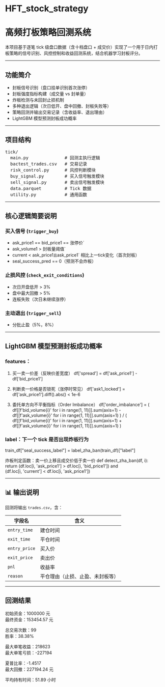 # HFT_stock_strategy
# 高频打板策略回测系统 

本项目基于逐笔 tick 级盘口数据（含十档盘口 + 成交价）实现了一个用于日内打板策略的信号识别、风控控制和收益回测系统，结合机器学习封板评分。

---

##  功能简介

-  封板信号识别（盘口挂单识别首次涨停）
-  封板强度指标构建（成交量 vs 封单量）
-  炸板检测与未回封止损机制
-  多种退出逻辑（次日低开、盘中回撤、封板失败等）
-  策略回测并输出交易记录（含收益率、退出理由）
-  LightGBM 模型预测封板成功概率

---

##  项目结构

<pre>
tick/
  main.py              # 回测主执行逻辑
  bactest_trades.csv   # 交易记录
  risk_control.py      # 风控判断模块
  buy_signal.py        # 买入信号触发模块
  sell_signal.py       # 卖出信号触发模块
  data.parquet         # Tick 数据
  utility.py           # 通用函数
</pre>

---

##  核心逻辑简要说明

###  买入信号 (`trigger_buy`)
- ask_price1 == bid_price1 == 涨停价`
- ask_volume1 > 封板量阈值`
- current < ask_price1` 且 `ask_price1` 相比上一tick变化（首次封板）
- seal_success_pred == 0（预测不会炸板）
###  止损风控 (`check_exit_conditions`)
- 次日开盘低开 > 3%
- 盘中最大回撤 > 5%
- 连板失败（次日未继续涨停）

###  主动退出 (`trigger_sell`)
- 分批止盈（5%，8%）

---

##  LightGBM 模型预测封板成功概率
### features：
1. 买一卖一价差（反映价差宽度）
df['spread'] = df['ask_price1'] - df['bid_price1']

 2. 判断卖一价格是否锁死（涨停时常见）
df['ask1_locked'] = df['ask_price1'].diff().abs() < 1e-6

3. 委托单方向不平衡指标（Order Imbalance）
df['order_imbalance'] = (
    df[[f'bid_volume{i}' for i in range(1, 11)]].sum(axis=1) -
    df[[f'ask_volume{i}' for i in range(1, 11)]].sum(axis=1)
) / (
    df[[f'bid_volume{i}' for i in range(1, 11)]].sum(axis=1) +
    df[[f'ask_volume{i}' for i in range(1, 11)]].sum(axis=1)
)
### label：下一个 tick 是否出现炸板行为
train_df["seal_success_label"] = label_zha_ban(train_df)["label"]

 炸板判定函数：卖一价上移且成交价低于卖一价
def detect_zha_ban(df, i):
    return (df.loc[i, 'ask_price1'] > df.loc[i, 'bid_price1']) and \
           (df.loc[i, 'current'] < df.loc[i, 'ask_price1'])

---

## 📊 输出说明

回测将输出 `trades.csv`，含：

| 字段名 | 含义 |
|--------|------|
| `entry_time` | 建仓时间 |
| `exit_time`  | 平仓时间 |
| `entry_price` | 买入价 |
| `exit_price` | 卖出价 |
| `pnl` | 收益率 |
| `reason` | 平仓理由（止损、止盈、未封板等） |

---



## 回测结果
初始资金：1000000 元  
最终资金：153454.57 元  

总交易次数：99  
胜率：38.38%  

最大单笔收益：218623  
最大单笔亏损：-227194

夏普比率：-1.4517  
最大回撤：227194.24 元  

平均持有时间：51.89 小时  
